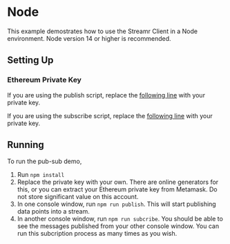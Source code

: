 # Node

This example demostrates how to use the Streamr Client in a Node environment. Node version 14 or higher is recommended.

## Setting Up

### Ethereum Private Key

If you are using the publish script, replace the [following line](https://github.com/streamr-dev/examples/blob/c2c736e25911705c0f549637a73654168bb2ec10/Node/node-example-publish.js#L4) with your private key.

If you are using the subscribe script, replace the [following line](https://github.com/streamr-dev/examples/blob/c2c736e25911705c0f549637a73654168bb2ec10/Node/node-example-subscribe.js#L4) with your private key.

## Running

To run the pub-sub demo,
1. Run `npm install`
2. Replace the private key with your own. There are online generators for this, or you can extract your Ethereum private key from Metamask. Do not store significant value on this account.
3. In one console window, run `npm run publish`. This will start publishing data points into a stream.
4. In another console window, run `npm run subcribe`. You should be able to see the messages published from your other console window. You can run this subcription process as many times as you wish.
